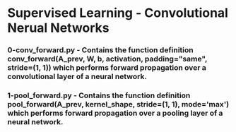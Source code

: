 # Supervised Learning - Convolutional Nerual Networks

### 0-conv_forward.py - Contains the function definition conv_forward(A_prev, W, b, activation, padding="same", stride=(1, 1)) which performs forward propagation over a convolutional layer of a neural network.

### 1-pool_forward.py - Contains the function definition pool_forward(A_prev, kernel_shape, stride=(1, 1), mode='max') which performs forward propagation over a pooling layer of a neural network.
